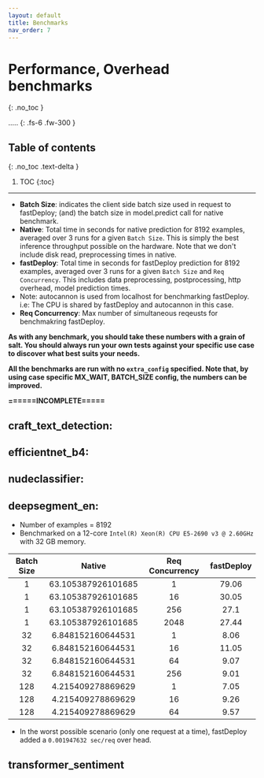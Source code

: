 ```yaml
---
layout: default
title: Benchmarks
nav_order: 7
---
```


# Performance, Overhead benchmarks
{: .no_toc }

..... 
{: .fs-6 .fw-300 }

## Table of contents
{: .no_toc .text-delta }

1. TOC
{:toc}

---

- **Batch Size**: indicates the client side batch size used in request to fastDeploy; (and) the batch size in model.predict call for native benchmark. 
- **Native**: Total time in seconds for native prediction for 8192 examples, averaged over 3 runs for a given `Batch Size`. This is simply the best inference throughput possible on the hardware. Note that we don't include disk read, preprocessing times in native.
- **fastDeploy**: Total time in seconds for fastDeploy prediction for 8192 examples, averaged over 3 runs for a given `Batch Size` and `Req Concurrency`. This includes data preprocessing, postprocessing, http overhead, model prediction times.
- Note: autocannon is used from localhost for benchmarking fastDeploy. i.e: The CPU is shared by fastDeploy and autocannon in this case.
- **Req Concurrency**: Max number of simultaneous reqeusts for benchmakring fastDeploy.

**As with any benchmark, you should take these numbers with a grain of salt. You should always run your own tests against your specific use case to discover what best suits your needs.**

**All the benchmarks are run with no `extra_config` specified. Note that, by using case specific MX_WAIT, BATCH_SIZE config, the numbers can be improved.**

**======INCOMPLETE=====**


## craft_text_detection:


## efficientnet_b4:


## nudeclassifier:


## deepsegment_en:

- Number of examples = 8192
- Benchmarked on a 12-core `Intel(R) Xeon(R) CPU E5-2690 v3 @ 2.60GHz` with 32 GB memory.

| Batch Size  | Native           |Req Concurrency| fastDeploy|
|:-----------:|:----------------:|:-------------:|:---------:|
|      1      |63.105387926101685|      1       |     79.06  |
|      1      |63.105387926101685|      16       |     30.05 |
|      1      |63.105387926101685|      256      |     27.1  |
|      1      |63.105387926101685|      2048     |     27.44 |
|      32     |6.848152160644531 |       1      |      8.06  |
|      32     |6.848152160644531 |       16      |      11.05|
|      32     |6.848152160644531 |       64      |       9.07|
|      32     |6.848152160644531 |       256     |       9.01|
|      128    |4.215409278869629 |    1         |   7.05   |
|      128    |4.215409278869629 |    16         |   9.26   |
|      128    |4.215409278869629 |    64         |    9.57  |

- In the worst possible scenario (only one request at a time), fastDeploy added a `0.001947632 sec/req` over head.
 

## transformer_sentiment



